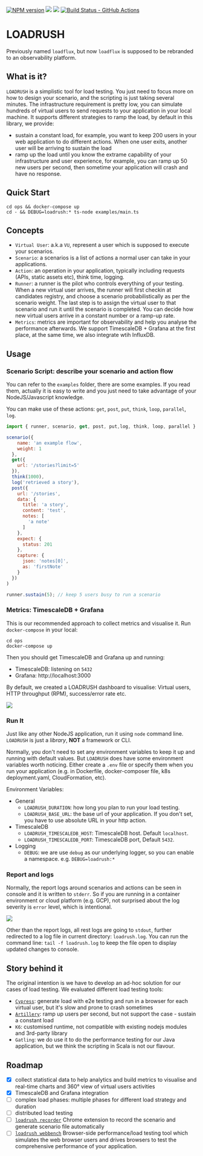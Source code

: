 [![NPM version][npm-badge]][npm]
![](https://img.shields.io/github/package-json/v/loadflux/loadrush?color=blue&style=flat-square)
![](https://img.shields.io/github/license/loadflux/loadrush?color=orange&style=flat-square)
[![Build Status - GitHub Actions][gha-badge]][gha-ci]

# LOADRUSH

Previously named `loadflux`, but now `loadflux` is supposed to be rebranded to an observability platform.

## What is it?

`LOADRUSH` is a simplistic tool for load testing.
You just need to focus more on how to design your scenario, and the scripting is just taking several minutes.
The infrastructure requirement is pretty low, you can simulate hundreds of virtual users to send requests to your application in your local machine.
It supports different strategies to ramp the load, by default in this library, we provide:

- sustain a constant load, for example, you want to keep 200 users in your web application to do different actions.
When one user exits, another user will be arriving to sustain the load
- ramp up the load until you know the extrame capability of your infrastructure and user experience, for example,
you can ramp up 50 new users per second, then sometime your application will crash and have no response.

## Quick Start

```
cd ops && docker-compose up
cd - && DEBUG=loadrush:* ts-node examples/main.ts
```

## Concepts

- `Virtual User`: a.k.a `VU`, represent a user which is supposed to execute your scenarios.
- `Scenario`: a scenarios is a list of actions a normal user can take in your applications.
- `Action`: an operation in your application, typically including requests (APIs, static assets etc), think time, logging.
- `Runner`: a runner is the pilot who controls everything of your testing. When a new virtual user arrives,
the runner will first checkin at candidates registry, and choose a scenario probabilistically as per the scenario weight. The last step is to assign
the virtual user to that scenario and run it until the scenario is completed. You can decide how new virtual users arrive in a constant number or a ramp-up rate.
- `Metrics`: metrics are important for observability and help you analyse the performance afterwards.
We support TimescaleDB + Grafana at the first place, at the same time, we also integrate wtih InfluxDB.

## Usage

### Scenario Script: describe your scenario and action flow

You can refer to the `examples` folder, there are some examples. If you read them, actually it is easy to write and you just need to take advantage of
your NodeJS/Javascript knowledge.

You can make use of these actions: `get`, `post`, `put`, `think`, `loop`, `parallel`, `log`.

```js
import { runner, scenario, get, post, put,log, think, loop, parallel } from 'loadrush';

scenario({
    name: 'an example flow',
    weight: 1
  },
  get({
    url: '/stories?limit=5'
  }),
  think(1000),
  log('retrieved a story'),
  post({
    url: '/stories',
    data: {
      title: 'a story',
      content: 'test',
      notes: [
        'a note'
      ]
    },
    expect: {
      status: 201
    },
    capture: {
      json: 'notes[0]',
      as: 'firstNote'
    }
  })
)

runner.sustain(5); // keep 5 users busy to run a scenario
```

### Metrics: TimescaleDB + Grafana

This is our recommended approach to collect metrics and visualise it. Run `docker-compose` in your local:

```
cd ops
docker-compose up
```

Then you should get TimescaleDB and Grafana up and running:
- TimescaleDB: listening on `5432`
- Grafana: http://localhost:3000

By default, we created a LOADRUSH dashboard to visualise: Virtual users, HTTP throughput (RPM), success/error rate etc.

![](https://i.imgur.com/AtSCG5e.gif)

### Run It

Just like any other NodeJS application, run it using `node` command line. `LOADRUSH` is just a _library_, **NOT** a framework or CLI.

Normally, you don't need to set any environment variables to keep it up and running with default values. But `LOADRUSH` does have some environment variables worth noticing. Either create a `.env` file or specify them when you run your application
(e.g. in Dockerfile, docker-composer file, k8s deployment.yaml, CloudFormation, etc).

Environment Variables:
- General
    - `LOADRUSH_DURATION`: how long you plan to run your load testing.
    - `LOADRUSH_BASE_URL`: the base url of your application. If you don't set, you have to use absolute URL in your http action.
- TimescaleDB
    - `LOADRUSH_TIMESCALEDB_HOST`: TimescaleDB host. Default `localhost`.
    - `LOADRUSH_TIMESCALEDB_PORT`: TimescaleDB port, Default `5432`.
- Logging
    - `DEBUG`: we are use `debug` as our underlying logger, so you can enable a namespace. e.g. `DEBUG=loadrush:*`

### Report and logs

Normally, the report logs around scenarios and actions can be seen in console and it is written to `stderr`.
So if you are running in a container environment or cloud platform (e.g. GCP), not surprised about the log severity is `error` level, which is intentional.

![](https://i.imgur.com/RLcFPJh.gif)

Other than the report logs, all rest logs are going to `stdout`, further redirected to a log file in current directory: `loadrush.log`.
You can run the command line: `tail -f loadrush.log` to keep the file open to display updated changes to console.

## Story behind it

The original intention is we have to develop an ad-hoc solution for our cases of load testing. We evaluated different load
testing tools:
- [`Cypress`](https://github.com/StuffNZ/stuff-composer-load-test): generate load with e2e testing and run in a browser for each virtual user, but it's slow and prone to crash sometimes
- [`Artillery`](https://github.com/StuffNZ/stuff-composer-load-test-artillery): ramp up users per second, but not support the case - sustain a constant load
- `K6`: customised runtime, not compatible with existing nodejs modules and 3rd-party library
- `Gatling`: we do use it to do the performance testing for our Java application, but we think the scripting in Scala is not our flavour.

## Roadmap

- [x] collect statistical data to help analytics and build metrics to visualise and real-time charts and 360° view of virtual users activities
- [x] TimescaleDB and Grafana integration
- [ ] complex load phases: multiple phases for different load strategy and duration
- [ ] distributed load testing
- [ ] [`loadrush recorder`](https://github.com/loadflux/loadrush-recorder) Chrome extension to record the scenario and generate scenario file automatically
- [ ] [`loadrush webbench`](https://github.com/loadflux/loadrush-webbench) Browser-side performance/load testing tool which simulates the web browser users
and drives browsers to test the comprehensive performance of your application.

[npm-badge]: https://img.shields.io/npm/v/loadrush?color=green&style=flat-square
[npm]: https://www.npmjs.com/package/loadrush
[gha-badge]: https://github.com/loadflux/loadrush/workflows/build/badge.svg
[gha-ci]: https://github.com/loadflux/loadrush/actions

